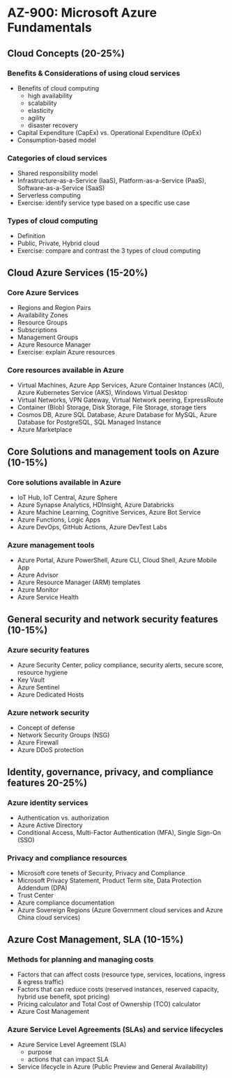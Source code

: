 # AZ-900: Microsoft Azure Fundamentals
## Cloud Concepts (20-25%)
### Benefits & Considerations of using cloud services
- Benefits of cloud computing
    - high availability
    - scalability
    - elasticity
    - agility
    - disaster recovery
- Capital Expenditure (CapEx) vs. Operational Expenditure (OpEx)
- Consumption-based model

### Categories of cloud services
- Shared responsibility model
- Infrastructure-as-a-Service (IaaS), Platform-as-a-Service (PaaS), Software-as-a-Service (SaaS)
- Serverless computing
- Exercise: identify service type based on a specific use case

### Types of cloud computing
- Definition
- Public, Private, Hybrid cloud
- Exercise: compare and contrast the 3 types of cloud computing

## Cloud Azure Services (15-20%)
### Core Azure Services
- Regions and Region Pairs
- Availability Zones
- Resource Groups
- Subscriptions
- Management Groups
- Azure Resource Manager
- Exercise: explain Azure resources

### Core resources available in Azure
-  Virtual Machines, Azure App Services, Azure Container Instances (ACI), Azure Kubernetes Service (AKS), Windows Virtual Desktop
- Virtual Networks, VPN Gateway, Virtual Network peering, ExpressRoute
- Container (Blob) Storage, Disk Storage, File Storage, storage tiers
- Cosmos DB, Azure SQL Database, Azure Database for MySQL, Azure Database for PostgreSQL, SQL Managed Instance
- Azure Marketplace

## Core Solutions and management tools on Azure (10-15%)
### Core solutions available in Azure
- IoT Hub, IoT Central, Azure Sphere
- Azure Synapse Analytics, HDInsight, Azure Databricks
- Azure Machine Learning, Cognitive Services, Azure Bot Service
- Azure Functions, Logic Apps
- Azure DevOps, GitHub Actions, Azure DevTest Labs

### Azure management tools
- Azure Portal, Azure PowerShell, Azure CLI, Cloud Shell, Azure Mobile App
- Azure Advisor
- Azure Resource Manager (ARM) templates
- Azure Monitor
- Azure Service Health

## General security and network security features (10-15%)
### Azure security features
- Azure Security Center, policy compliance, security alerts, secure score, resource hygiene
- Key Vault
- Azure Sentinel
- Azure Dedicated Hosts

### Azure network security
- Concept of defense
- Network Security Groups (NSG)
- Azure Firewall
- Azure DDoS protection

## Identity, governance, privacy, and compliance features 20-25%)
### Azure identity services
- Authentication vs. authorization
- Azure Active Directory
- Conditional Access, Multi-Factor Authentication (MFA), Single Sign-On (SSO)

### Privacy and compliance resources
- Microsoft core tenets of Security, Privacy and Compliance
- Microsoft Privacy Statement, Product Term site, Data Protection Addendum (DPA)
- Trust Center
- Azure compliance documentation
- Azure Sovereign Regions (Azure Government cloud services and Azure China cloud services)

## Azure Cost Management, SLA (10-15%)
### Methods for planning and managing costs
- Factors that can affect costs (resource type, services, locations, ingress & egress traffic)
- Factors that can reduce costs (reserved instances, reserved capacity, hybrid use benefit, spot pricing)
- Pricing calculator and Total Cost of Ownership (TCO) calculator
- Azure Cost Management

### Azure Service Level Agreements (SLAs) and service lifecycles
- Azure Service Level Agreement (SLA)
    - purpose
    - actions that can impact SLA
- Service lifecycle in Azure (Public Preview and General Availability)
